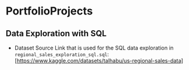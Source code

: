 # PortfolioProjects

## Data Exploration with SQL

- Dataset Source Link that is used for the SQL data exploration in <code>regional_sales_exploration_sql.sql</code>: [https://www.kaggle.com/datasets/talhabu/us-regional-sales-data]

